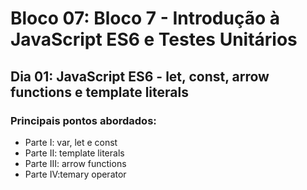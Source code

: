 # Bloco 07: Bloco 7 - Introdução à JavaScript ES6 e Testes Unitários
## Dia 01: JavaScript ES6 - let, const, arrow functions e template literals

### Principais pontos abordados:
* Parte I: var, let e const
* Parte II: template literals
* Parte III: arrow functions
* Parte IV:temary operator

